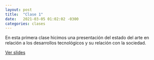 ```yaml
---
layout: post
title:  "Clase 1"
date:   2021-03-05 01:02:02 -0300
categories: clases
---
```

En esta primera clase hicimos una presentación del estado del arte en relación a los desarrollos tecnológicos y su relación con la sociedad.

[Ver slides](https://www.google.com)
